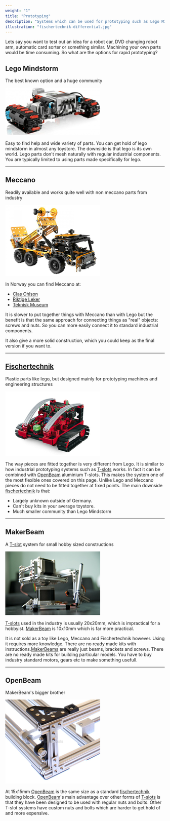 ```yaml
---
weight: "1"
title: "Prototyping"
description: "Systems which can be used for prototyping such as Lego Mindstorm, Meccano, Fischertechnik and OpenBeam"
illustration: "fischertechnik-differential.jpg"
---
```


Lets say you want to test out an idea for a robot car, DVD changing robot arm, automatic card sorter or something similar. Machining your own parts would be time consuming. So what are the options for rapid prototyping?

    
## Lego Mindstorm
The best known option and a huge community

![alt text](/images/maker/lego-rover.jpg "Lego")

Easy to find help and wide variety of parts. You can get hold of lego mindstorm in almost any toystore. The downside is that lego is its own world. Lego parts don't mesh naturally with regular industrial components. You are typically limited to using parts made specifically for lego. 
<hr>
    
## Meccano

Readily available and works quite well with non meccano parts from industry

![alt text](/images/maker/meccano-crane.jpg "Meccano")

In Norway you can find Meccano at:

* [Clas Ohlson][clas]
* [Riktige Leker][riktigleker]
* [Teknisk Museum](http://www.tekniskmuseum.no/nettbutikk)

It is slower to put together things with Meccano than with Lego but the benefit is that the same approach for connecting things as "real" objects: screws and nuts. So you can more easily connect it to standard industrial components.

It also give a more solid construction, which you could keep as the final version if you want to.
<hr>
    
## [Fischertechnik](/prototyping/fischertechnik)

Plastic parts like lego, but designed mainly for prototyping machines and engineering structures

![Fischertechnik Rover](/images/maker/fischertechnik-rover.jpg)

The way pieces are fitted together is very different from  Lego. It is similar to how industrial prototyping systems such as [T-slots][tnut] works. In fact it can be combined with [OpenBeam][openbeam] aluminium T-slots. This makes the system one of the most flexible ones covered on this page. Unlike Lego and Meccano pieces do not need to be fitted together at fixed points. The main downside [fischertechnik][fischertechnik] is that:

* Largely unknown outside of Germany.
* Can't buy kits in your average toystore.
* Much smaller community than Lego Mindstorm
<hr>
    
## MakerBeam

A [T-slot][tnut] system for small hobby sized constructions

![alt text](/images/maker/makerbeam.jpg "MakerBeam")


[T-slots][tnut] used in the industry is usually 20x20mm, which is impractical for a hobbyist. [MakerBeam][makerbeam] is 10x10mm which is far more practical. 

It is not sold as a toy like Lego, Meccano and Fischertechnik however. Using it requires more knowledge. There are no ready made kits with instructions.[MakerBeams][makerbeam] are really just beams, brackets and screws. There are no ready made kits for building particular models. You have to buy industry standard motors, gears etc to make something usefull. 
<hr>
    
## OpenBeam

MakerBeam's bigger brother

![alt text](/images/maker/openbeam.jpg "OpenBeam")

At 15x15mm [OpenBeam][openbeam] is the same size as a standard [fischertechnik][fischertechnik] building block. [OpenBeam][openbeam]'s main advantage over other forms of [T-slots][tnut] is that they have been designed to be used with regular nuts and bolts. Other T-slot systems have custom nuts and bolts which are harder to get hold of and more expensive.

[clas]: http://www.clasohlson.no/Product/StartPageProducts.aspx?kb=kb

[riktigleker]: http://www.riktigeleker.no/?page=312
[fischertechnik]: http://www.fischertechnik.de/en/Home.aspx
[tnut]: http://en.wikipedia.org/wiki/T-slot_nut
[makerbeam]: http://www.makerbeam.eu
[openbeam]: http://openbeamusa.com/index.php
